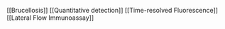 [[Brucellosis]]
[[Quantitative detection]]
[[Time-resolved Fluorescence]]
[[Lateral Flow Immunoassay]]
